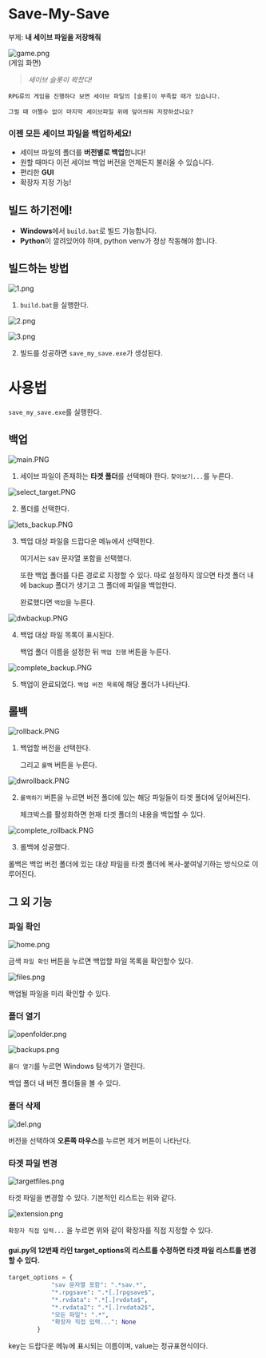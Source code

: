 Save-My-Save
===

부제: **내 세이브 파일을 저장해줘**

<img src="https://github.com/simjeehoon/src_repository/blob/master/Save-My-Save/master/game.png?raw=true" title="game.png" alt="game.png"></img><br/> 
(게임 화면)

> *세이브 슬롯이 꽉찼다!*

    RPG류의 게임을 진행하다 보면 세이브 파일의 [슬롯]이 부족할 때가 있습니다.

    그럴 때 어쩔수 없이 마지막 세이브파일 위에 덮어씌워 저장하셨나요?

### 이젠 모든 세이브 파일을 백업하세요!

+ 세이브 파일의 폴더를 **버전별로 백업**합니다!
+ 원할 때마다 이전 세이브 백업 버전을 언제든지 불러올 수 있습니다.
+ 편리한 **GUI**
+ 확장자 지정 가능!

빌드 하기전에!
---
* **Windows**에서 `build.bat`로 빌드 가능합니다.
* **Python**이 깔려있어야 하며, python venv가 정상 작동해야 합니다.

빌드하는 방법
---
<img src="https://github.com/simjeehoon/src_repository/blob/master/Save-My-Save/master/1.png?raw=true" title="1.png" alt="1.png"></img><br/>
 
 1. `build.bat`을 실행한다.

<img src="https://github.com/simjeehoon/src_repository/blob/master/Save-My-Save/master/2.png?raw=true" title="2.png" alt="2.png"></img><br/>

<img src="https://github.com/simjeehoon/src_repository/blob/master/Save-My-Save/master/3.png?raw=true" title="3.png" alt="3.png"></img><br/>

 2. 빌드를 성공하면 `save_my_save.exe`가 생성된다. 


# 사용법

`save_my_save.exe`를 실행한다. 

## 백업
<img src="https://github.com/simjeehoon/src_repository/blob/master/Save-My-Save/master/main.PNG?raw=true" title="main.PNG" alt="main.PNG"></img><br/>

1. 세이브 파일이 존재하는 **타겟 폴더**를 선택해야 한다. `찾아보기...`를 누른다.

<img src="https://github.com/simjeehoon/src_repository/blob/master/Save-My-Save/master/select_target.PNG?raw=true" title="select_target.PNG" alt="select_target.PNG"></img><br/>

2. 폴더를 선택한다.

<img src="https://github.com/simjeehoon/src_repository/blob/master/Save-My-Save/master/lets_backup.PNG?raw=true" title="lets_backup.PNG" alt="lets_backup.PNG"></img><br/>

3. 백업 대상 파일을 드랍다운 메뉴에서 선택한다.

    여기서는 sav 문자열 포함을 선택했다.

    또한 백업 폴더를 다른 경로로 지정할 수 있다. 따로 설정하지 않으면 타겟 폴더 내에 backup 폴더가 생기고 그 폴더에 파일을 백업한다.
    
    완료했다면 `백업`을 누른다. 

<img src="https://github.com/simjeehoon/src_repository/blob/master/Save-My-Save/master/dwbackup.PNG?raw=true" title="dwbackup.PNG" alt="dwbackup.PNG"></img><br/>

4. 백업 대상 파일 목록이 표시된다.

    백업 폴더 이름을 설정한 뒤 `백업 진행` 버튼을 누른다.

<img src="https://github.com/simjeehoon/src_repository/blob/master/Save-My-Save/master/complete_backup.PNG?raw=true" title="complete_backup.PNG" alt="complete_backup.PNG"></img><br/>

5. 백업이 완료되었다. `백업 버전 목록`에 해당 폴더가 나타난다.


## 롤백

<img src="https://github.com/simjeehoon/src_repository/blob/master/Save-My-Save/master/rollback.PNG?raw=true" title="rollback.PNG" alt="rollback.PNG"></img><br/>

1. 백업할 버전을 선택한다.

    그리고 `롤백` 버튼을 누른다.

<img src="https://github.com/simjeehoon/src_repository/blob/master/Save-My-Save/master/dwrollback.PNG?raw=true" title="dwrollback.PNG" alt="dwrollback.PNG"></img><br/>

2. `롤백하기` 버튼을 누르면 버전 폴더에 있는 해당 파일들이 타겟 폴더에 덮어써진다. 

    체크박스를 활성화하면 현재 타겟 폴더의 내용을 백업할 수 있다.

<img src="https://github.com/simjeehoon/src_repository/blob/master/Save-My-Save/master/complete_rollback.PNG?raw=true" title="complete_rollback.PNG" alt="complete_rollback.PNG"></img><br/>


3. 롤백에 성공했다.

롤백은 백업 버전 폴더에 있는 대상 파일을 타겟 폴더에 복사-붙여넣기하는 방식으로 이루어진다.

## 그 외 기능

### 파일 확인

<img src="https://github.com/simjeehoon/src_repository/blob/master/Save-My-Save/master/home.png?raw=true" title="home.png" alt="home.png"></img><br/>

금색 `파일 확인` 버튼을 누르면 백업할 파일 목록을 확인할수 있다.

<img src="https://github.com/simjeehoon/src_repository/blob/master/Save-My-Save/master/files.png?raw=true" title="files.png" alt="files.png"></img><br/>

백업될 파일을 미리 확인할 수 있다.

### 폴더 열기

<img src="https://github.com/simjeehoon/src_repository/blob/master/Save-My-Save/master/openfolder.png?raw=true" title="openfolder.png" alt="openfolder.png"></img><br/>

<img src="https://github.com/simjeehoon/src_repository/blob/master/Save-My-Save/master/backups.png?raw=true" title="backups.png" alt="backups.png"></img><br/>

`폴더 열기`를 누르면 Windows 탐색기가 열린다.

백업 폴더 내 버전 폴더들을 볼 수 있다.

### 폴더 삭제

<img src="https://github.com/simjeehoon/src_repository/blob/master/Save-My-Save/master/del.png?raw=true" title="del.png" alt="del.png"></img><br/>

버전을 선택하여 **오른쪽 마우스**를 누르면 제거 버튼이 나타난다.

### 타겟 파일 변경

<img src="https://github.com/simjeehoon/src_repository/blob/master/Save-My-Save/master/targetfiles.png?raw=true" title="targetfiles.png" alt="targetfiles.png"></img><br/>

타겟 파일을 변경할 수 있다. 기본적인 리스트는 위와 같다.

<img src="https://github.com/simjeehoon/src_repository/blob/master/Save-My-Save/master/extension.png?raw=true" title="extension.png" alt="extension.png"></img><br/>

`확장자 직접 입력...` 을 누르면 위와 같이 확장자를 직접 지정할 수 있다.

#### gui.py의 12번째 라인 target_options의 리스트를 수정하면 타겟 파일 리스트를 변경할 수 있다.
```py
target_options = {
            "sav 문자열 포함": ".*sav.*",
            "*.rpgsave": ".*[.]rpgsave$",
            "*.rvdata": ".*[.]rvdata$",
            "*.rvdata2": ".*[.]rvdata2$",
            "모든 파일": ".*",
            "확장자 직접 입력...": None
        }
```

key는 드랍다운 메뉴에 표시되는 이름이며, value는 정규표현식이다.